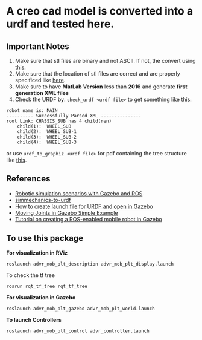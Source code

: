 # A creo cad model is converted into a urdf and tested here.

## Important Notes

1. Make sure that stl files are binary and not ASCII. If not, the convert using [this](https://github.com/cmpolis/convertSTL).
2. Make sure that the location of stl files are correct and are properly specificed like [here](https://github.com/ajaygunalan/just_mobile_base/blob/master/advr_mob_plt_description/urdf/main.urdf).
3. Make sure to have **MatLab Version** less than **2016** and generate **first generation XML files**
4. Check the URDF by: `check_urdf <urdf file>` to get something like this:
```
robot name is: MAIN
---------- Successfully Parsed XML ---------------
root Link: CHASSIS_SUB has 4 child(ren)
    child(1):  WHEEL_SUB
    child(2):  WHEEL_SUB-1
    child(3):  WHEEL_SUB-2
    child(4):  WHEEL_SUB-3
```
or use `urdf_to_graphiz <urdf file>` for pdf containing the tree structure like [this](https://github.com/ajaygunalan/just_mobile_base/blob/master/advr_mob_plt_description/urdf/MAIN.pdf).


## References

* [Robotic simulation scenarios with Gazebo and ROS](https://www.generationrobots.com/blog/en/robotic-simulation-scenarios-with-gazebo-and-ros/)
* [simmechanics-to-urdf](https://github.com/robotology/simmechanics-to-urdf)
* [How to create launch file for URDF and open in Gazebo](https://www.theconstructsim.com/ros-qa-142-how-to-create-launch-file-for-urdf-and-open-in-gazebo/)
* [Moving Joints in Gazebo Simple Example](https://www.theconstructsim.com/ros-qa-070-moving-joints-gazebo-simple-example/)
* [Tutorial on creating a ROS-enabled mobile robot in Gazebo](https://github.com/HumaRobotics/mybot_gazebo_tutorial)

## To use this package

**For visualization in RViz**

```
roslaunch advr_mob_plt_description advr_mob_plt_display.launch

```

To check the tf tree

```
rosrun rqt_tf_tree rqt_tf_tree
```

**For visualization in Gazebo**

```
roslaunch advr_mob_plt_gazebo advr_mob_plt_world.launch
```

**To launch Controllers**

```
roslaunch advr_mob_plt_control advr_controller.launch
```
